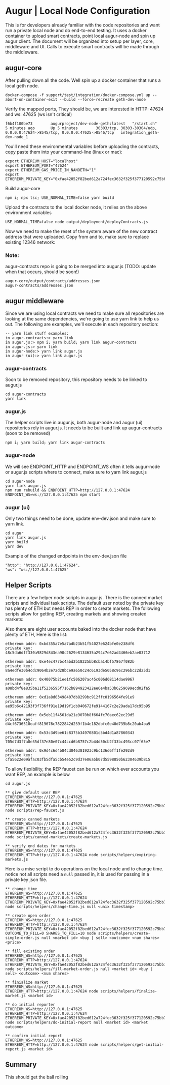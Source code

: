 # Augur | Local Node Configuration

This is for developers already familiar with the code repositories and want run a private local node and do end-to-end testing. It uses a docker container to upload smart contracts, point local augur-node and spin up augur client. The document will be organized into setup per layer, core, middleware and UI. Calls to execute smart contracts will be made through the middleware. 

## augur-core

After pulling down all the code. Well spin up a docker container that runs a local geth node. 

    docker-compose -f support/test/integration/docker-compose.yml up --abort-on-container-exit --build --force-recreate geth-dev-node

Verify the mapped ports, They should be, we are interested in HTTP: 47624 and ws: 47625 (ws isn't critical) 

    f6b4f100be73        augurproject/dev-node-geth:latest   "/start.sh"         5 minutes ago       Up 5 minutes        30303/tcp, 30303-30304/udp, 0.0.0.0:47624->8545/tcp, 0.0.0.0:47625->8546/tcp   integration_geth-dev-node_1

You'll need these environmental variables before uploading the contracts, copy paste them into your command-line (linux or mac):

    export ETHEREUM_HOST="localhost"
    export ETHEREUM_PORT="47624"
    export ETHEREUM_GAS_PRICE_IN_NANOETH="1"
    export ETHEREUM_PRIVATE_KEY="0xfae42052f82bed612a724fec3632f325f377120592c75bb78adfcceae6470c5a"

Build augur-core    

    npm i; npx tsc; USE_NORMAL_TIME=false yarn build

Upload the contracts to the local docker node, it relies on the above environment variables

    USE_NORMAL_TIME=false node output/deployment/deployContracts.js


Now we need to make the reset of the system aware of the new contract address that were uploaded. Copy from and to, make sure to replace existing 12346 network:
### Note: 
augur-contracts repo is going to be merged into augur.js (TODO: update when that occurs, should be soon!)

    augur-core/output/contracts/addresses.json
    augur-contracts/addresses.json


## augur middleware

Since we are using local contracts we need to make sure all repositories are looking at the same dependencies, we're going to use yarn link to help us out. The following are examples, we'll execute in each repository section:

    -- yarn link stuff examples:
    in augur-contracts:> yarn link
    in augur.js:> npm i; yarn build; yarn link augur-contracts
    in augur.js:> yarn link
    in augur-node:> yarn link augur.js
    in augur (ui):> yarn link augur.js

### augur-contracts

Soon to be removed repository, this repository needs to be linked to augur.js

    cd augur-contracts
    yarn link

### augur.js

The helper scripts live in augur.js, both augur-node and augur (ui) repositories rely in augur.js. It needs to be built and link up augur-contracts (soon to be removed)  

    npm i; yarn build; yarn link augur-contracts

### augur-node

We will see ENDPOINT_HTTP and ENDPOINT_WS often it tells augur-node or augur.js scripts where to connect, make sure to yarn link augur.js

    cd augur-node
    yarn link augur.js
    npm run rebuild && ENDPOINT_HTTP=http://127.0.0.1:47624 ENDPOINT_WS=ws://127.0.0.1:47625 npm start


### augur (ui)

Only two things need to be done, update env-dev.json and make sure to yarn link. 

    cd augur
    yarn link augur.js
    yarn build
  	yarn dev


Example of the changed endpoints in the env-dev.json file

    "http": "http://127.0.0.1:47624",
    "ws": "ws://127.0.0.1:47625"


## Helper Scripts

There are a few helper node scripts in augur.js. There is the canned market scripts and individual task scripts. The default user noted by the private key has plenty of ETH but needs REP in order to create markets. The following scripts allow for getting REP, creating markets and showing created markets:

Also there are eight user accounts baked into the docker node that have plenty of ETH, Here is the list:

    ethereum addr: 0xbd355a7e5a7adb23b51f54027e624bfe0e238df6
    private key: 48c5da6dff330a9829d843ea90c2629e8134635a294c7e62ad4466eb2ae03712

    ethereum addr: 0xe4ec477bc4abd2b18225bb8cba14bf57867f082b
    private key: 8a4edfe30b4cdc9064b2e72d28bce9a650c24c6193de5058c96c296bc22d25d1

    ethereum addr: 0x40075b21ee1fc506207ac45c006d68114dae9967
    private key: a08bd4f8e835ba11f5236595f7162b894923422ee6e4ba53b6259699ecd02fa5

    ethereum addr: 0xd1a8d03498407db8299bc912ffc0196564fe91e9
    private key: ae95b6c42193f3f736ff91e19d19f1cb040672fe9144167c2e29ada17dc95b95

    ethereum addr: 0x5eb11f4561da21e9070b8f664fc70aec62ec29d5
    private key: d4cf6736518eaff819676c7822842d239f1b4e182dbfc0e40d735b8c20ab4ba9

    ethereum addr: 0x53c3d9be61c8375b34970801c5bd4d1a87860343
    private key: 705d7d3f7a0e35df37e80e07c44ccd6b8757c2b44d50cb2f33bc493cc07f65e7

    ethereum addr: 0x9d4c6d4b84cd046381923c9bc136d6ff1fe292d9
    private key: cfa5622e09afac03fb5dfa5cb54e52c9d37e06a5b07d5598850b62304639b815


To allow flexibility, the REP faucet can be run on which ever accounts you want REP, an example is below


    cd augur.js
    
    ** give default user REP
    ETHEREUM_WS=http://127.0.0.1:47625 ETHEREUM_HTTP=http://127.0.0.1:47624 ETHEREUM_PRIVATE_KEY=0xfae42052f82bed612a724fec3632f325f377120592c75bb78adfcceae6470c5a node scripts/rep-faucet.js
    
    ** create canned markets
    ETHEREUM_WS=http://127.0.0.1:47625 ETHEREUM_HTTP=http://127.0.0.1:47624 ETHEREUM_PRIVATE_KEY=0xfae42052f82bed612a724fec3632f325f377120592c75bb78adfcceae6470c5a node scripts/canned-markets/create-markets.js
    
    ** verify end dates for markets
    ETHEREUM_WS=http://127.0.0.1:47625 ETHEREUM_HTTP=http://127.0.0.1:47624 node scripts/helpers/expiring-markets.js



Here is a misc script to do operations on the local node and to change time. notice not all scripts need a `null` passed in, it is used for passing in a private key json file.

    ** change time
    ETHEREUM_WS=http://127.0.0.1:47625 ETHEREUM_HTTP=http://127.0.0.1:47624 ETHEREUM_PRIVATE_KEY=0xfae42052f82bed612a724fec3632f325f377120592c75bb78adfcceae6470c5a node scripts/helpers/change-time.js null <unix timestamp>

    ** create open order
    ETHEREUM_WS=http://127.0.0.1:47625 ETHEREUM_HTTP=http://127.0.0.1:47624 ETHEREUM_PRIVATE_KEY=0xfae42052f82bed612a724fec3632f325f377120592c75bb78adfcceae6470c5a OUTCOME_TO_FILL=0 SHARES_TO_FILL=10 node scripts/helpers/create-simple-order.js null <market id> <buy | sell> <outcome> <num shares> <price>

    ** fill existing order
    ETHEREUM_WS=http://127.0.0.1:47625 ETHEREUM_HTTP=http://127.0.0.1:47624 ETHEREUM_PRIVATE_KEY=0xfae42052f82bed612a724fec3632f325f377120592c75bb78adfcceae6470c5a node scripts/helpers/fill-market-order.js null <market id> <buy | sell> <outcome> <num shares>

    ** finialize market
    ETHEREUM_WS=http://127.0.0.1:47625 ETHEREUM_HTTP=http://127.0.0.1:47624 node scripts/helpers/finalize-market.js <market id>

    ** do initial reporter
    ETHEREUM_WS=http://127.0.0.1:47625 ETHEREUM_HTTP=http://127.0.0.1:47624 ETHEREUM_PRIVATE_KEY=0xfae42052f82bed612a724fec3632f325f377120592c75bb78adfcceae6470c5a node scripts/helpers/do-initial-report null <market id> <market outcome>

    ** confirm initial report 
    ETHEREUM_WS=http://127.0.0.1:47625 ETHEREUM_HTTP=http://127.0.0.1:47624 node scripts/helpers/get-initial-report.js <market id>



## Summary

This should get the ball rolling
